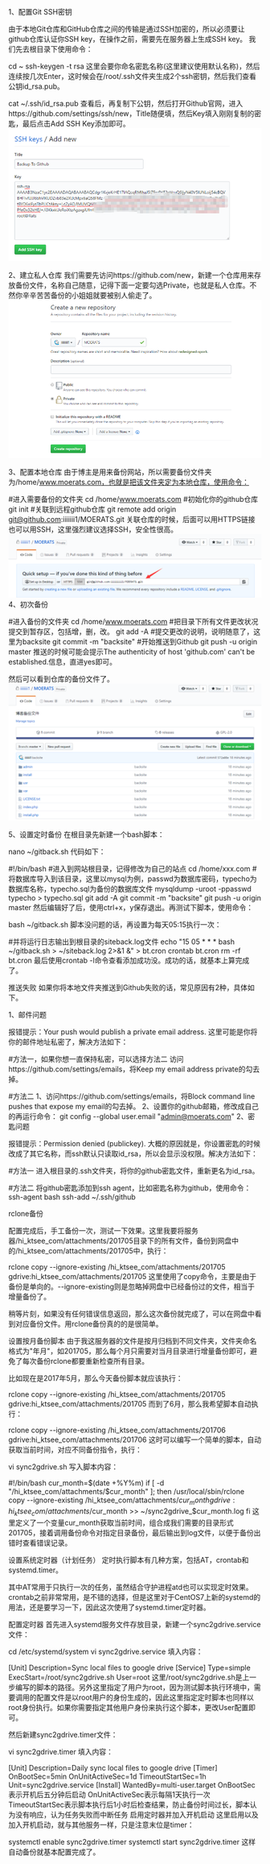 1、配置Git SSH密钥

由于本地Git仓库和GitHub仓库之间的传输是通过SSH加密的，所以必须要让github仓库认证你SSH key，在操作之前，需要先在服务器上生成SSH key。
我们先去根目录下使用命令：

cd ~
ssh-keygen -t rsa
这里会要你命名密匙名称(这里建议使用默认名称)，然后连续按几次Enter，这时候会在/root/.ssh文件夹生成2个ssh密钥，然后我们查看公钥id_rsa.pub。

cat ~/.ssh/id_rsa.pub
查看后，再复制下公钥，然后打开Github官网，进入https://github.com/settings/ssh/new，Title随便填，然后Key填入刚刚复制的密匙，最后点击Add SSH Key添加即可。
![1](1.png)

2、建立私人仓库
我们需要先访问https://github.com/new，新建一个仓库用来存放备份文件，名称自己随意，记得下面一定要勾选Private，也就是私人仓库。不然你辛辛苦苦备份的小姐姐就要被别人偷走了。
![1](2.png)

3、配置本地仓库
由于博主是用来备份网站，所以需要备份文件夹为/home/www.moerats.com，也就是把该文件夹定为本地仓库，使用命令：

#进入需要备份的文件夹
cd /home/www.moerats.com
#初始化你的github仓库
git init
#关联到远程github仓库
git remote add origin git@github.com:iiiiiii1/MOERATS.git
关联仓库的时候，后面可以用HTTPS链接也可以用SSH，这里强烈建议选择SSH，安全性很高。
![1](3.png)
4、初次备份

#进入备份的文件夹
cd /home/www.moerats.com
#把目录下所有文件更改状况提交到暂存区，包括增，删，改。
git add -A
#提交更改的说明，说明随意了，这里为backsite
git commit -m "backsite"
#开始推送到Github
git push -u origin master
推送的时候可能会提示The authenticity of host 'github.com' can't be established.信息，直进yes即可。

然后可以看到仓库的备份文件了。
![1](4.png)

5、设置定时备份
在根目录先新建一个bash脚本：

nano ~/gitback.sh
代码如下：

#!/bin/bash
#进入到网站根目录，记得修改为自己的站点
cd /home/xxx.com
#将数据库导入到该目录，这里以mysql为例，passwd为数据库密码，typecho为数据库名称，typecho.sql为备份的数据库文件
mysqldump -uroot -ppasswd typecho > typecho.sql
git add -A
git commit -m "backsite"
git push -u origin master
然后编辑好了后，使用ctrl+x，y保存退出。再测试下脚本，使用命令：

bash ~/gitback.sh
脚本没问题的话，再设置为每天05:15执行一次：

#并将运行日志输出到根目录的siteback.log文件
echo "15 05 * * * bash ~/gitback.sh > ~/siteback.log 2>&1 &" > bt.cron
crontab bt.cron
rm -rf bt.cron
最后使用crontab -l命令查看添加成功没。成功的话，就基本上算完成了。

推送失败
如果你将本地文件夹推送到Github失败的话，常见原因有2种，具体如下。

1、邮件问题

报错提示：Your push would publish a private email address.
这里可能是你将你的邮件地址私密了，解决方法如下：

#方法一，如果你想一直保持私密，可以选择方法二
访问https://github.com/settings/emails，将Keep my email address private的勾去掉。

#方法二
1、访问https://github.com/settings/emails，将Block command line pushes that expose my email的勾去掉。
2、设置你的github邮箱，修改成自己的再运行命令：
git config --global user.email "admin@moerats.com"
2、密匙问题

报错提示：Permission denied (publickey).
大概的原因就是，你设置密匙的时候改成了其它名称，而ssh默认只读取id_rsa，所以会显示没权限。解决方法如下：

#方法一
进入根目录的.ssh文件夹，将你的github密匙文件，重新更名为id_rsa。

#方法二
将github密匙添加到ssh agent，比如密匙名称为github，使用命令：
ssh-agent bash
ssh-add ~/.ssh/github

rclone备份

配置完成后，手工备份一次，测试一下效果。这里我要将服务器/hi_ktsee_com/attachments/201705目录下的所有文件，备份到网盘中的/hi_ktsee_com/attachments/201705中，执行：

rclone copy --ignore-existing /hi_ktsee_com/attachments/201705 gdrive:hi_ktsee_com/attachments/201705
这里使用了copy命令，主要是由于备份是单向的。--ignore-existing则是忽略掉网盘中已经备份过的文件，相当于增量备份了。

稍等片刻，如果没有任何错误信息返回，那么这次备份就完成了，可以在网盘中看到对应备份文件。用rclone备份真的的是很简单。

设置按月备份脚本
由于我这服务器的文件是按月归档到不同文件夹，文件夹命名格式为"年月"，如201705，那么每个月只需要对当月目录进行增量备份即可，避免了每次备份rclone都要重新检查所有目录。

比如现在是2017年5月，那么今天备份脚本就应该执行：

rclone copy --ignore-existing /hi_ktsee_com/attachments/201705 gdrive:hi_ktsee_com/attachments/201705
而到了6月，那么我希望脚本自动执行：

rclone copy --ignore-existing /hi_ktsee_com/attachments/201706 gdrive:hi_ktsee_com/attachments/201706
这时可以编写一个简单的脚本，自动获取当前时间，对应不同备份指令，执行：

vi sync2gdrive.sh
写入脚本内容：

#!/bin/bash
cur_month=$(date +%Y%m)
if [ -d "/hi_ktsee_com/attachments/$cur_month" ]; then
  /usr/local/sbin/rclone copy --ignore-existing /hi_ktsee_com/attachments/$cur_month gdrive:hi_ktsee_com/attachments/$cur_month >> ~/sync2gdrive_$cur_month.log
fi
这里定义了一个变量cur_month获取当前时间，组合成我们需要的目录形式201705，接着调用备份命令对指定目录备份，最后输出到log文件，以便于备份出错时查看错误记录。

设置系统定时器（计划任务）
定时执行脚本有几种方案，包括AT，crontab和systemd.timer。

其中AT常用于只执行一次的任务，虽然结合守护进程atd也可以实现定时效果。crontab之前非常常用，是不错的选择，但是这里对于CentOS7上新的systemd的用法，还是要学习一下，因此这次使用了systemd.timer定时器。

配置定时器
首先进入systemd服务文件存放目录，新建一个sync2gdrive.service文件：

cd /etc/systemd/system
vi sync2gdrive.service
填入内容：

[Unit]
Description=Sync local files to google drive
[Service]
Type=simple
ExecStart=/root/sync2gdrive.sh
User=root
这里/root/sync2gdrive.sh是上一步编写的脚本的路径。另外这里指定了用户为root，因为测试脚本执行环境中，需要调用的配置文件是以root用户的身份生成的，因此这里指定定时脚本也同样以root身份执行。如果你需要指定其他用户身份来执行这个脚本，更改User配置即可。

然后新建sync2gdrive.timer文件：

vi sync2gdrive.timer
填入内容：

[Unit]
Description=Daily sync local files to google drive
[Timer]
OnBootSec=5min
OnUnitActiveSec=1d
TimeoutStartSec=1h
Unit=sync2gdrive.service
[Install]
WantedBy=multi-user.target
OnBootSec表示开机后五分钟后启动
OnUnitActiveSec表示每隔1天执行一次
TimeoutStartSec表示脚本执行后1小时后检查结果，防止备份时间过长，脚本认为没有响应，认为任务失败而中断任务
启用定时器并加入开机启动
这里启用以及加入开机启动，就与其他服务一样，只是注意末位是timer：

systemctl enable sync2gdrive.timer
systemctl start sync2gdrive.timer
这样自动备份就基本配置完成了。
